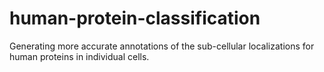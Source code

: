 # human-protein-classification
Generating more accurate annotations of the sub-cellular localizations for human proteins in individual cells.

